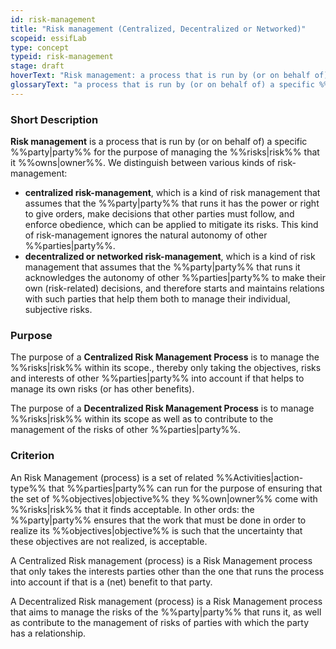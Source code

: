 ```yaml
---
id: risk-management
title: "Risk management (Centralized, Decentralized or Networked)"
scopeid: essifLab
type: concept
typeid: risk-management
stage: draft
hoverText: "Risk management: a process that is run by (or on behalf of) a specific Party for the purpose of managing the Risks it Owns."
glossaryText: "a process that is run by (or on behalf of) a specific %%party^party%% for the purpose of managing the %%risks^risk%% that it %%owns^owner%%."
---
```


### Short Description
**Risk management** is a process that is run by (or on behalf of) a specific %%party|party%% for the purpose of managing the %%risks|risk%% that it %%owns|owner%%. We distinguish between various kinds of risk-management:
- **centralized risk-management**, which is a kind of risk management that assumes that the %%party|party%% that runs it has the power or right to give orders, make decisions that other parties must follow, and enforce obedience, which can be applied to mitigate its risks. This kind of risk-management ignores the natural autonomy of other %%parties|party%%.
- **decentralized or networked risk-management**, which is a kind of risk management that assumes that the %%party|party%% that runs it acknowledges the autonomy of other %%parties|party%% to make their own (risk-related) decisions, and therefore starts and maintains relations with such parties that help them both to manage their individual, subjective risks.

### Purpose
The purpose of a **Centralized Risk Management Process** is to manage the %%risks|risk%% within its scope., thereby only taking the objectives, risks and interests of other %%parties|party%% into account if that helps to manage its own risks (or has other benefits).

The purpose of a **Decentralized Risk Management Process** is to manage %%risks|risk%% within its scope as well as to contribute to the management of the risks of other %%parties|party%%.

### Criterion
An Risk Management (process) is a set of related %%Activities|action-type%% that %%parties|party%% can run for the purpose of ensuring that the set of %%objectives|objective%% they %%own|owner%% come with %%risks|risk%% that it finds acceptable. In other ords: the %%party|party%% ensures that the work that must be done in order to realize its %%objectives|objective%% is such that the uncertainty that these objectives are not realized, is acceptable.

A Centralized Risk management (process) is a Risk Management process that only takes the interests parties other than the one that runs the process into account if that is a (net) benefit to that party.

A Decentralized Risk management (process) is a Risk Management process that aims to manage the risks of the %%party|party%% that runs it, as well as contribute to the management of risks of parties with which the party has a relationship.